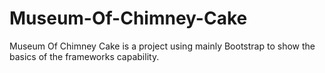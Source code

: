 # Museum-Of-Chimney-Cake
Museum Of Chimney Cake is a project using mainly Bootstrap to show the basics of the frameworks capability.

